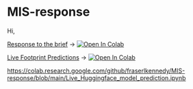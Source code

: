 # MIS-response

Hi,

<a href="https://colab.research.google.com/github/fraserlkennedy/MIS-response/blob/main/Response-to-MIS-task-notebook_22.11.2023.ipynb">Response to the brief</a>  &rarr; <a target="_blank" href="https://colab.research.google.com/github/fraserlkennedy/MIS-response/blob/main/Response-to-MIS-task-notebook_22.11.2023.ipynb">
  <img src="https://colab.research.google.com/assets/colab-badge.svg" alt="Open In Colab"/>

<a href="https://colab.research.google.com/github/fraserlkennedy/MIS-response/blob/main/Live_Huggingface_model_prediction.ipynb">Live Footprint Predictions</a> &rarr; <a target="_blank" href="https://colab.research.google.com/github/fraserlkennedy/MIS-response/blob/main/Live_Huggingface_model_prediction.ipynb">
  <img src="https://colab.research.google.com/assets/colab-badge.svg" alt="Open In Colab"/>

https://colab.research.google.com/github/fraserlkennedy/MIS-response/blob/main/Live_Huggingface_model_prediction.ipynb
